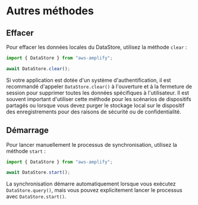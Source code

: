 # Autres méthodes

## Effacer

Pour effacer les données locales du DataStore, utilisez la méthode `clear` :

```js
import { DataStore } from "aws-amplify";

await DataStore.clear();
```

Si votre application est dotée d'un système d'authentification, il est recommandé d'appeler `DataStore.clear()` à l'ouverture et à la fermeture de session pour supprimer toutes les données spécifiques à l'utilisateur. Il est souvent important d'utiliser cette méthode pour les scénarios de dispositifs partagés ou lorsque vous devez purger le stockage local sur le dispositif des enregistrements pour des raisons de sécurité ou de confidentialité.

## Démarrage

Pour lancer manuellement le processus de synchronisation, utilisez la méthode `start` :

```js
import { DataStore } from "aws-amplify";

await DataStore.start();
```

La synchronisation démarre automatiquement lorsque vous exécutez `DataStore.query()`, mais vous pouvez explicitement lancer le processus avec `DataStore.start()`.
